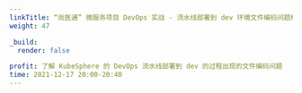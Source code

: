 ```yaml
---
linkTitle: “尚医通” 微服务项目 DevOps 实战 - 流水线部署到 dev 环境文件编码问题解决
weight: 47

_build:
  render: false

profit: 了解 KubeSphere 的 DevOps 流水线部署到 dev 的过程出现的文件编码问题
time: 2021-12-17 20:00-20:40
---
```

